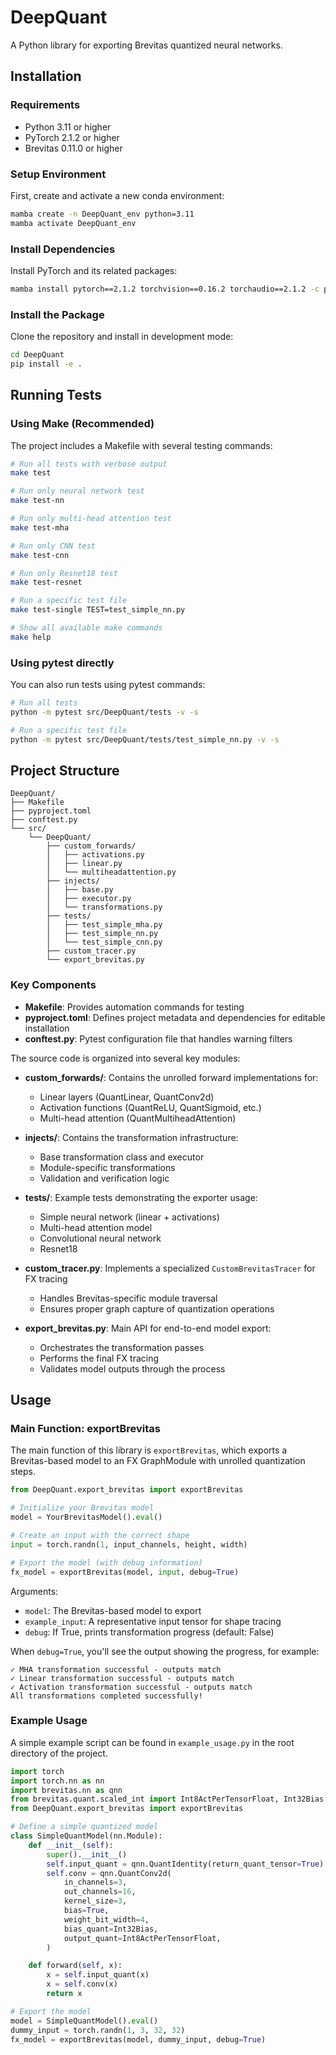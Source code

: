 # DeepQuant

A Python library for exporting Brevitas quantized neural networks.

## Installation

### Requirements

- Python 3.11 or higher
- PyTorch 2.1.2 or higher
- Brevitas 0.11.0 or higher

### Setup Environment

First, create and activate a new conda environment:

```bash
mamba create -n DeepQuant_env python=3.11
mamba activate DeepQuant_env
```

### Install Dependencies

Install PyTorch and its related packages:

```bash
mamba install pytorch==2.1.2 torchvision==0.16.2 torchaudio==2.1.2 -c pytorch
```

### Install the Package

Clone the repository and install in development mode:

```bash
cd DeepQuant
pip install -e .
```

## Running Tests

### Using Make (Recommended)

The project includes a Makefile with several testing commands:

```bash
# Run all tests with verbose output
make test

# Run only neural network test
make test-nn

# Run only multi-head attention test
make test-mha

# Run only CNN test
make test-cnn

# Run only Resnet18 test
make test-resnet

# Run a specific test file
make test-single TEST=test_simple_nn.py

# Show all available make commands
make help
```

### Using pytest directly

You can also run tests using pytest commands:

```bash
# Run all tests
python -m pytest src/DeepQuant/tests -v -s

# Run a specific test file
python -m pytest src/DeepQuant/tests/test_simple_nn.py -v -s
```

## Project Structure

```
DeepQuant/
├── Makefile
├── pyproject.toml
├── conftest.py
└── src/
    └── DeepQuant/
        ├── custom_forwards/
        │   ├── activations.py
        │   ├── linear.py
        │   └── multiheadattention.py
        ├── injects/
        │   ├── base.py
        │   ├── executor.py
        │   └── transformations.py
        ├── tests/
        │   ├── test_simple_mha.py
        │   ├── test_simple_nn.py
        │   └── test_simple_cnn.py
        ├── custom_tracer.py
        └── export_brevitas.py
```

### Key Components

- **Makefile**: Provides automation commands for testing
- **pyproject.toml**: Defines project metadata and dependencies for editable installation
- **conftest.py**: Pytest configuration file that handles warning filters

The source code is organized into several key modules:

- **custom_forwards/**: Contains the unrolled forward implementations for:

  - Linear layers (QuantLinear, QuantConv2d)
  - Activation functions (QuantReLU, QuantSigmoid, etc.)
  - Multi-head attention (QuantMultiheadAttention)

- **injects/**: Contains the transformation infrastructure:

  - Base transformation class and executor
  - Module-specific transformations
  - Validation and verification logic

- **tests/**: Example tests demonstrating the exporter usage:

  - Simple neural network (linear + activations)
  - Multi-head attention model
  - Convolutional neural network
  - Resnet18

- **custom_tracer.py**: Implements a specialized `CustomBrevitasTracer` for FX tracing

  - Handles Brevitas-specific module traversal
  - Ensures proper graph capture of quantization operations

- **export_brevitas.py**: Main API for end-to-end model export:
  - Orchestrates the transformation passes
  - Performs the final FX tracing
  - Validates model outputs through the process

## Usage

### Main Function: exportBrevitas

The main function of this library is `exportBrevitas`, which exports a Brevitas-based model to an FX GraphModule with unrolled quantization steps.

```python
from DeepQuant.export_brevitas import exportBrevitas

# Initialize your Brevitas model
model = YourBrevitasModel().eval()

# Create an input with the correct shape
input = torch.randn(1, input_channels, height, width)

# Export the model (with debug information)
fx_model = exportBrevitas(model, input, debug=True)
```

Arguments:

- `model`: The Brevitas-based model to export
- `example_input`: A representative input tensor for shape tracing
- `debug`: If True, prints transformation progress (default: False)

When `debug=True`, you'll see the output showing the progress, for example:

```
✓ MHA transformation successful - outputs match
✓ Linear transformation successful - outputs match
✓ Activation transformation successful - outputs match
All transformations completed successfully!
```

### Example Usage

A simple example script can be found in `example_usage.py` in the root directory of the project.

```python
import torch
import torch.nn as nn
import brevitas.nn as qnn
from brevitas.quant.scaled_int import Int8ActPerTensorFloat, Int32Bias
from DeepQuant.export_brevitas import exportBrevitas

# Define a simple quantized model
class SimpleQuantModel(nn.Module):
    def __init__(self):
        super().__init__()
        self.input_quant = qnn.QuantIdentity(return_quant_tensor=True)
        self.conv = qnn.QuantConv2d(
            in_channels=3,
            out_channels=16,
            kernel_size=3,
            bias=True,
            weight_bit_width=4,
            bias_quant=Int32Bias,
            output_quant=Int8ActPerTensorFloat,
        )

    def forward(self, x):
        x = self.input_quant(x)
        x = self.conv(x)
        return x

# Export the model
model = SimpleQuantModel().eval()
dummy_input = torch.randn(1, 3, 32, 32)
fx_model = exportBrevitas(model, dummy_input, debug=True)
```
